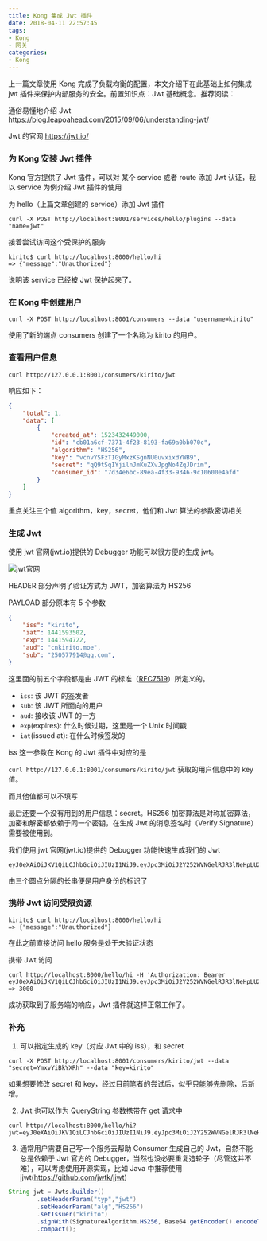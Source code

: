 ```yaml
---
title: Kong 集成 Jwt 插件
date: 2018-04-11 22:57:45
tags:
- Kong
- 网关
categories:
- Kong
---
```


上一篇文章使用 Kong 完成了负载均衡的配置，本文介绍下在此基础上如何集成 jwt 插件来保护内部服务的安全。前置知识点：Jwt 基础概念。推荐阅读：
<!-- more -->
通俗易懂地介绍 Jwt https://blog.leapoahead.com/2015/09/06/understanding-jwt/

Jwt 的官网 https://jwt.io/

### 为 Kong 安装 Jwt 插件

Kong 官方提供了 Jwt 插件，可以对 某个 service 或者 route 添加 Jwt 认证，我以 service 为例介绍 Jwt 插件的使用

为 hello（上篇文章创建的 service）添加 Jwt 插件

```shell
curl -X POST http://localhost:8001/services/hello/plugins --data "name=jwt"
```

接着尝试访问这个受保护的服务

```shell
kirito$ curl http://localhost:8000/hello/hi
=> {"message":"Unauthorized"}
```

说明该 service 已经被 Jwt 保护起来了。

### 在 Kong 中创建用户

```shell
curl -X POST http://localhost:8001/consumers --data "username=kirito"
```

使用了新的端点 consumers 创建了一个名称为 kirito 的用户。

### 查看用户信息

```shell
curl http://127.0.0.1:8001/consumers/kirito/jwt
```

响应如下：

```json
{
    "total": 1,
    "data": [
        {
            "created_at": 1523432449000,
            "id": "cb01a6cf-7371-4f23-8193-fa69a0bb070c",
            "algorithm": "HS256",
            "key": "vcnvYSFzTIGyMxzKSgnNU0uvxixdYWB9",
            "secret": "qQ9tSqIYjilnJmKuZXvJpgNo4ZqJDrim",
            "consumer_id": "7d34e6bc-89ea-4f33-9346-9c10600e4afd"
        }
    ]
}
```

重点关注三个值 algorithm，key，secret，他们和 Jwt 算法的参数密切相关

### 生成 Jwt 

使用 jwt 官网(jwt.io)提供的 Debugger 功能可以很方便的生成 jwt。

![jwt官网](http://ov0zuistv.bkt.clouddn.com/9ADA76C8-6704-4C6A-A7D5-E6EF91D5225D.png)

HEADER 部分声明了验证方式为 JWT，加密算法为 HS256

PAYLOAD 部分原本有 5 个参数

```json
{
    "iss": "kirito",
    "iat": 1441593502,
    "exp": 1441594722,
    "aud": "cnkirito.moe",
    "sub": "250577914@qq.com",
}
```

这里面的前五个字段都是由 JWT 的标准（[RFC7519](https://tools.ietf.org/html/rfc7519)）所定义的。

- `iss`: 该 JWT 的签发者
- `sub`: 该 JWT 所面向的用户
- `aud`: 接收该 JWT 的一方
- `exp`(expires): 什么时候过期，这里是一个 Unix 时间戳
- `iat`(issued at): 在什么时候签发的

iss 这一参数在 Kong 的 Jwt 插件中对应的是

`curl http://127.0.0.1:8001/consumers/kirito/jwt` 获取的用户信息中的 key 值。

而其他值都可以不填写

最后还要一个没有用到的用户信息：secret。HS256 加密算法是对称加密算法，加密和解密都依赖于同一个密钥，在生成 Jwt 的消息签名时（Verify Signature）需要被使用到。

我们使用 jwt 官网(jwt.io)提供的 Debugger 功能快速生成我们的 Jwt

```
eyJ0eXAiOiJKV1QiLCJhbGciOiJIUzI1NiJ9.eyJpc3MiOiJ2Y252WVNGelRJR3lNeHpLU2duTlUwdXZ4aXhkWVdCOSJ9.3iL4sXgZyvRx2XtIe2X73yplfmSSu1WPGcvyhwq7TVE
```

由三个圆点分隔的长串便是用户身份的标识了

### 携带 Jwt 访问受限资源

```shell
kirito$ curl http://localhost:8000/hello/hi
=> {"message":"Unauthorized"}
```

在此之前直接访问 hello 服务是处于未验证状态

携带 Jwt 访问

```shell
curl http://localhost:8000/hello/hi -H 'Authorization: Bearer eyJ0eXAiOiJKV1QiLCJhbGciOiJIUzI1NiJ9.eyJpc3MiOiJ2Y252WVNGelRJR3lNeHpLU2duTlUwdXZ4aXhkWVdCOSJ9.3iL4sXgZyvRx2XtIe2X73yplfmSSu1WPGcvyhwq7TVE'
=> 3000
```

成功获取到了服务端的响应，Jwt 插件就这样正常工作了。

### 补充

1. 可以指定生成的 key（对应 Jwt 中的 iss），和 secret

```shell
curl -X POST http://localhost:8001/consumers/kirito/jwt --data "secret=YmxvYiBkYXRh" --data "key=kirito"
```

如果想要修改 secret 和 key，经过目前笔者的尝试后，似乎只能够先删除，后新增。

2. Jwt 也可以作为 QueryString 参数携带在 get 请求中

```shell
curl http://localhost:8000/hello/hi?jwt=eyJ0eXAiOiJKV1QiLCJhbGciOiJIUzI1NiJ9.eyJpc3MiOiJ2Y252WVNGelRJR3lNeHpLU2duTlUwdXZ4aXhkWVdCOSJ9.3iL4sXgZyvRx2XtIe2X73yplfmSSu1WPGcvyhwq7TVE
```

3. 通常用户需要自己写一个服务去帮助 Consumer 生成自己的 Jwt，自然不能总是依赖于 Jwt 官方的 Debugger，当然也没必要重复造轮子（尽管这并不难），可以考虑使用开源实现，比如 Java 中推荐使用 jjwt(https://github.com/jwtk/jjwt)

```Java
String jwt = Jwts.builder()
        .setHeaderParam("typ","jwt")
        .setHeaderParam("alg","HS256")
        .setIssuer("kirito")
        .signWith(SignatureAlgorithm.HS256, Base64.getEncoder().encodeToString("YmxvYiBkYXRh".getBytes(Charset.forName("utf-8"))))
        .compact();
```

